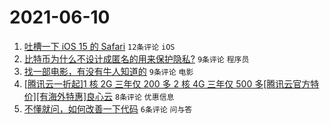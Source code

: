 # 2021-06-10

1. [吐槽一下 iOS 15 的 Safari](https://www.v2ex.com/t/782534) `12条评论` `iOS`
1. [比特币为什么不设计成匿名的用来保护隐私?](https://www.v2ex.com/t/782546) `9条评论` `程序员`
1. [找一部电影，有没有牛人知道的](https://www.v2ex.com/t/782536) `9条评论` `电影`
1. [[腾讯云一折起]1 核 2G 三年仅 200 多 2 核 4G 三年仅 500 多[腾讯云官方特价][有海外特惠]良心云](https://www.v2ex.com/t/782544) `8条评论` `优惠信息`
1. [不懂就问，如何改善一下代码](https://www.v2ex.com/t/782537) `6条评论` `问与答`
